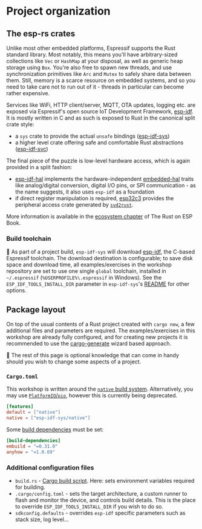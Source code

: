 # Project organization

## The esp-rs crates

Unlike most other embedded platforms, Espressif supports the Rust standard library. Most notably, this means you'll have arbitrary-sized collections like `Vec` or `HashMap` at your disposal, as well as generic heap storage using `Box`. You're also free to spawn new threads, and use synchronization primitives like `Arc` and `Mutex` to safely share data between them.
Still, memory is a scarce resource on embedded systems, and so you need to take care not to run out of it - threads in particular can become rather expensive.

Services like WiFi, HTTP client/server, MQTT, OTA updates, logging etc. are exposed via Espressif's open source IoT Development Framework, [esp-idf](https://github.com/espressif/esp-idf). It is mostly written in C and as such is exposed to Rust in the canonical split crate style:
- a `sys` crate to provide the actual `unsafe` bindings ([esp-idf-sys](https://github.com/esp-rs/esp-idf-sys))
- a higher level crate offering safe and comfortable Rust abstractions ([esp-idf-svc](https://github.com/esp-rs/esp-idf-svc/))

The final piece of the puzzle is low-level hardware access, which is again provided in a split fashion:
- [esp-idf-hal](https://github.com/esp-rs/esp-idf-hal) implements the hardware-independent [embedded-hal](https://github.com/rust-embedded/embedded-hal) traits like analog/digital conversion, digital I/O pins, or SPI communication - as the name suggests, it also uses `esp-idf` as a foundation
- if direct register manipulation is required, [esp32c3](https://github.com/esp-rs/esp-pacs/tree/main/esp32c3) provides the peripheral access crate generated by [`svd2rust`](https://github.com/rust-embedded/svd2rust).

More information is available in the [ecosystem chapter](https://esp-rs.github.io/book/overview/using-the-standard-library.html) of The Rust on ESP Book.

### Build toolchain

🔎 As part of a project build, `esp-idf-sys` will download [esp-idf](https://github.com/espressif/esp-idf), the C-based Espressif toolchain. The download destination is configurable; to save disk space and download time, all examples/exercises in the workshop repository are set to use one single `global` toolchain, installed in `~/.espressif` (`%USERPROFILE%\.espressif` in Windows). See the `ESP_IDF_TOOLS_INSTALL_DIR` parameter in `esp-idf-sys`'s [README](https://github.com/esp-rs/esp-idf-sys#configuration) for other options.

## Package layout

On top of the usual contents of a Rust project created with `cargo new`, a few additional files and parameters are required. The examples/exercises in this workshop are already fully configured, and for creating new projects it is recommended to use the [cargo-generate](./03_2_cargo_generate.md) wizard based approach.

🔎 The rest of this page is optional knowledge that can come in handy should you wish to change some aspects of a project.

### `Cargo.toml`

This workshop is written around the [`native` build system](https://github.com/esp-rs/esp-idf-sys#native). Alternatively, you may use [`PlatformIO`/`pio`](https://github.com/esp-rs/esp-idf-sys#pio), however this is currently being deprecated.

```toml
[features]
default = ["native"]
native = ["esp-idf-sys/native"]
```

Some [build dependencies](https://doc.rust-lang.org/cargo/reference/specifying-dependencies.html#build-dependencies) must be set:

```toml
[build-dependencies]
embuild = "=0.31.0"
anyhow = "=1.0.69"
```

### Additional configuration files

- `build.rs` - [Cargo build script](https://doc.rust-lang.org/cargo/reference/build-scripts.html). Here: sets environment variables required for building.
- `.cargo/config.toml` - sets the target architecture, a custom runner to flash and monitor the device, and controls build details. This is the place to override `ESP_IDF_TOOLS_INSTALL_DIR` if you wish to do so.
- `sdkconfig.defaults` - overrides `esp-idf` specific parameters such as stack size, log level...
